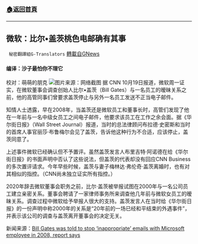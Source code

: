 ###  [:house:返回首頁](https://github.com/ourhimalayas/txt)
---


## 微软：比尔•盖茨桃色电邮确有其事
` 秘密翻譯組G-Translators` [轉載自GNews](https://gnews.org/zh-hans/1605257/)

#### 编译：沙子最怕你不理它
校对：萌萌的朋克
![](https://assets.gnews.org/wp-content/uploads/2021/10/5-36.jpg)图片来源：网络截图
据 CNN 10月19日报道，微软周一证实，在微软董事会调查创始人比尔•盖茨（Bill Gates）与一名员工的暧昧关系之前，他的高管同事们曾要求盖茨停止与另外一名员工发送不正当电子邮件。

知情人士透露，早在2008年，当盖茨还是微软员工和董事长时，高管们发现了他在一年前与一名中级女员工之间电子邮件，他要求该员工在工作之余会面。据《华尔街日报》（Wall Street Journal）报道，当时的总法律顾问布拉德·史密斯和当时的首席人事官丽莎·布鲁梅尔会见了盖茨，告诉他这种行为不合适，应该停止，盖茨同意了。

上述事件微软已经确认但不予置评。虽然盖茨发言人布里吉特·阿诺德在给《华尔街日报》的书面声明中否认了这些说法，但盖茨的代表却没有回应CNN Business的多次置评请求。今年早些时候，盖茨与妻子梅林达·弗伦奇·盖茨离婚时，也有对其相似的指控。（CNN尚未独立证实所有指控。）

2020年辞去微软董事会职务之前，比尔·盖茨被举报试图在2000年与一名公司员工建立亲密关系。董事会聘请了一家律师事务所来调查他几年前与微软女员工的暧昧关系。调查过程中微软给予举报人很大的支持。盖茨发言人在当时给《华尔街日报》的一份声明中称2000年的关系是“20年前的一场已经和平结束的外遇事件”，并表示该公司的调查与盖茨离开董事会的决定无关。

新闻来源：[Bill Gates was told to stop ‘inappropriate’ emails with Microsoft employee in 2008, report says](https://www.cnn.com/2021/10/19/tech/bill-gates-microsoft-employee-emails-report/index.html)
